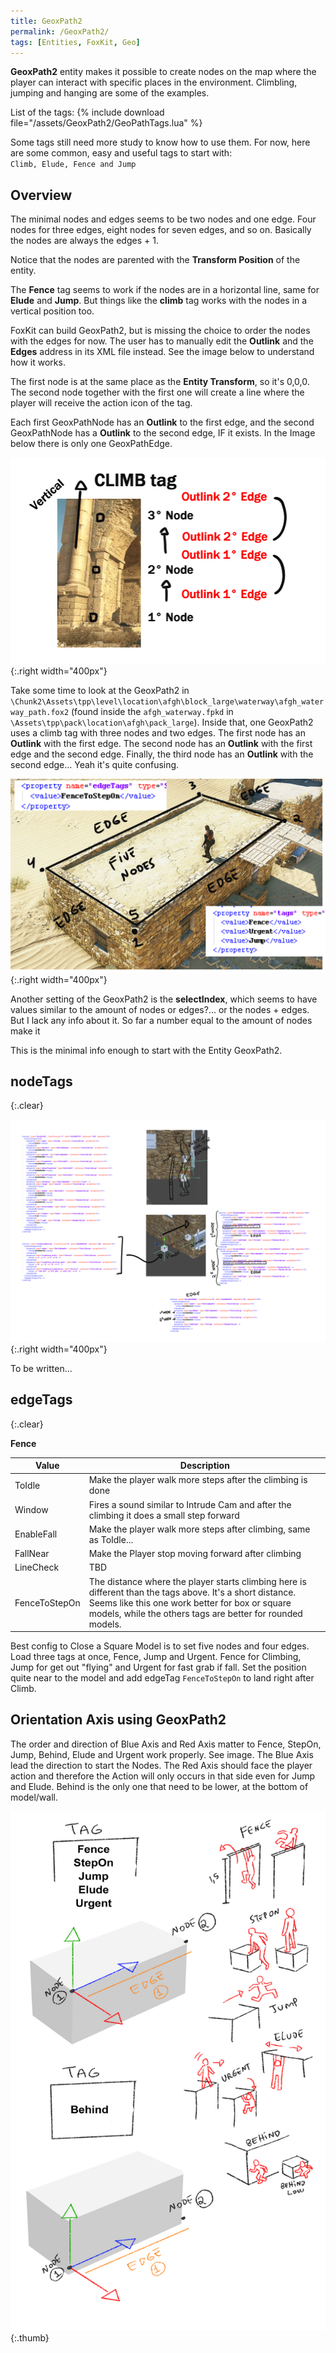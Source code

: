 ```yaml
---
title: GeoxPath2
permalink: /GeoxPath2/
tags: [Entities, FoxKit, Geo]
---
```


**GeoxPath2** entity makes it possible to create nodes on the map where the player can interact with specific places in the environment. Climbling, jumping and hanging are some of the examples.

List of the tags:
{% include download file="/assets/GeoxPath2/GeoPathTags.lua" %}

Some tags still need more study to know how to use them. For now, here are some common, easy and useful tags to start with: `Climb, Elude, Fence and Jump`

## Overview

The minimal nodes and edges seems to be two nodes and one edge. Four nodes for three edges, eight nodes for seven edges, and so on. Basically the nodes are always the edges + 1.

Notice that the nodes are parented with the **Transform Position** of the entity.

The **Fence** tag seems to work if the nodes are in a horizontal line, same for **Elude** and **Jump**. But things like the **climb** tag works with the nodes in a vertical position too.

FoxKit can build GeoxPath2, but is missing the choice to order the nodes with the edges for now. The user has to manually edit the **Outlink** and the **Edges** address in its XML file instead. See the image below to understand how it works.

The first node is at the same place as the **Entity Transform**, so it's 0,0,0. The second node together with the first one will create a line where the player will receive the action icon of the tag.

Each first GeoxPathNode has an **Outlink** to the first edge, and the second GeoxPathNode has a **Outlink** to the second edge, IF it exists. In the Image below there is only one GeoxPathEdge.

![](/assets/GeoxPath2/ClimbNodesEdges.jpg){:.right width="400px"}

Take some time to look at the GeoxPath2 in
`\Chunk2\Assets\tpp\level\location\afgh\block_large\waterway\afgh_waterway_path.fox2` (found inside the `afgh_waterway.fpkd` in `\Assets\tpp\pack\location\afgh\pack_large`). Inside that, one GeoxPath2 uses a climb tag with three nodes and two edges. The first node has an **Outlink** with the first edge. The second node has an **Outlink** with the first edge and the second edge. Finally, the third node has an **Outlink** with the second edge... Yeah it's quite confusing.

![](/assets/GeoxPath2/Unknown.png){:.right width="400px"}

Another setting of the GeoxPath2 is the **selectIndex**, which seems to have values similar to the amount of nodes or edges?... or the nodes + edges. But I lack any info about it. So far a number equal to the amount of nodes make it

This is the minimal info enough to start with the Entity GeoxPath2.

## nodeTags
{:.clear}

![](/assets/GeoxPath2/GeoxPath2ExampleFence.jpg){:.right width="400px"}

To be written...

## edgeTags
{:.clear}

**Fence**

| Value | Description |
| ----- | ----------- |
| ToIdle        | Make the player walk more steps after the climbing is done |
| Window        | Fires a sound similar to Intrude Cam and after the climbing it does a small step forward |
| EnableFall    | Make the player walk more steps after climbing, same as ToIdle... |
| FallNear      | Make the Player stop moving forward after climbing |
| LineCheck     | TBD |
| FenceToStepOn | The distance where the player starts climbing here is different than the tags above. It's a short distance. Seems like this one work better for box or square models, while the others tags are better for rounded models. |

Best config to Close a Square Model is to set five nodes and four edges. Load three tags at once, Fence, Jump and Urgent. Fence for Climbing, Jump for get out "flying" and Urgent for fast grab if fall. Set the position quite near to the model and add edgeTag `FenceToStepOn` to land right after Climb.

## Orientation Axis using GeoxPath2

The order and direction of Blue Axis and Red Axis matter to Fence, StepOn, Jump, Behind, Elude and Urgent work properly. See image. The Blue Axis lead the direction to start the Nodes. The Red Axis should face the player action and therefore the Action will only occurs in that side even for Jump and Elude. Behind is the only one that need to be lower, at the bottom of model/wall.

![](/assets/GeoxPath2/AxisGeoxPath2.jpg){:.thumb}
